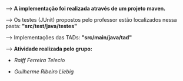 --> **A implementação foi realizada através de um projeto maven.**

--> Os testes (JUnit) propostos pelo professor estão localizados nessa pasta: **"src/test/java/testes"**

--> Implementações das TADs: **"src/main/java/tad"**


--> **Atividade realizada pelo grupo:**

* *Raiff Ferreira Telecio*

* *Guilherme Ribeiro Liebig*

